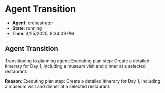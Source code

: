 # Agent Transition

- **Agent**: orchestrator
- **State**: running
- **Time**: 3/25/2025, 8:34:09 PM

## Agent Transition

Transitioning to planning agent: Executing plan step: Create a detailed itinerary for Day 1, including a museum visit and dinner at a selected restaurant.

**Reason**: Executing plan step: Create a detailed itinerary for Day 1, including a museum visit and dinner at a selected restaurant.

